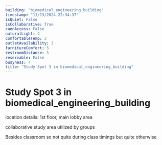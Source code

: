 ```yaml
---
building: "biomedical_engineering_building"
timestamp: "11/13/2024 22:34:37"
isQuiet: False
isCollaborative: True
caenAccess: False
naturalLight: 4
comfortableTemp: 3
outletAvailability: 3
furnitureComfort: 5
restroomDistance: 5
reservable: False
busyness: 4
title: "Study Spot 3 in biomedical_engineering_building"
---
```


# Study Spot 3 in biomedical_engineering_building

location details: 1st floor, main lobby area

collaborative study area utilized by groups 

Besides classroom so not quite during class timings but quite otherwise




